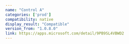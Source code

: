 ```yaml
---
name: "Control A"
categories: ['prod']
compatibility: native
display_result: "Compatible"
version_from: "1.0.8.0"
link: https://apps.microsoft.com/detail/9PB9SL4VBWD2
---
```

